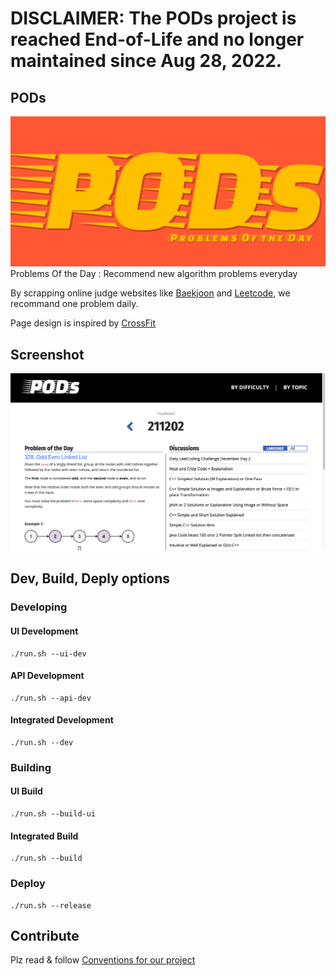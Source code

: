 # DISCLAIMER: The PODs project is reached End-of-Life and no longer maintained since Aug 28, 2022.

## PODs
![Banner](./docs/images/banner.png)   
Problems Of the Day : Recommend new algorithm problems everyday  
  
By scrapping online judge websites like [Baekjoon](https://www.acmicpc.net) and [Leetcode](https://leetcode.com), we recommand one problem daily.

Page design is inspired by [CrossFit](https://www.crossfit.com)

## Screenshot
![Screenshot](./docs/images/screenshot.png)

## Dev, Build, Deply options
### Developing
#### UI Development
```
./run.sh --ui-dev
```
#### API Development
```
./run.sh --api-dev
```
#### Integrated Development
```
./run.sh --dev
```
### Building
#### UI Build
```
./run.sh --build-ui
```
#### Integrated Build
```
./run.sh --build
```
### Deploy
```
./run.sh --release
```
## Contribute
Plz read & follow [Conventions for our project](./CONVENTIONS.md)   
